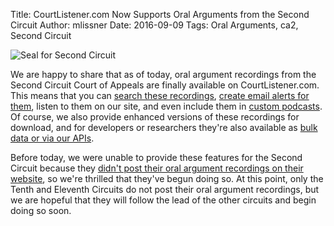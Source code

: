 Title: CourtListener.com Now Supports Oral Arguments from the Second Circuit
Author: mlissner
Date: 2016-09-09
Tags: Oral Arguments, ca2, Second Circuit


<div class="right-image">
    <img src="{filename}/images/ca2-seal.png"
         alt="Seal for Second Circuit"
         class="img-responsive">
</div>

We are happy to share that as of today, oral argument recordings from the Second Circuit Court of Appeals are finally available on CourtListener.com. This means that you can [search these recordings][search], [create email alerts for them][alerts], listen to them on our site, and even include them in [custom podcasts][2]. Of course, we also provide enhanced versions of these recordings for download, and for developers or researchers they're also available as [bulk data or via our APIs][api].

Before today, we were unable to provide these features for the Second Circuit because they [didn't post their oral argument recordings on their website][1], so we're thrilled that they've begun doing so. At this point, only the Tenth and Eleventh Circuits do not post their oral argument recordings, but we are hopeful that they will follow the lead of the other circuits and begin doing so soon.

[1]: {filename}/ca2-to-finally-do-oral-args.md
[2]: https://www.courtlistener.com/podcasts/
[alerts]: https://www.courtlistener.com/faq/#explain-alerts
[search]: https://www.courtlistener.com/audio/
[api]: https://www.courtlistener.com/api/
